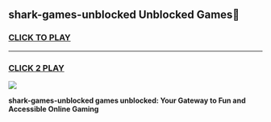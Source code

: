 
## shark-games-unblocked Unblocked Games👋
<h3>
<a href="https://news.freeplayer.one?title=shark-games-unblocked&ref=16F">CLICK TO PLAY</a></h3>
<hr>

<h3>
<a href="https://news.freeplayer.one?title=shark-games-unblocked&ref=16F">CLICK 2 PLAY</a>
  
</h3>

<a href="https://news.freeplayer.one?title=shark-games-unblocked&ref=16F/"><img src="https://clearcache.store/games.png"></a>


**shark-games-unblocked games unblocked: Your Gateway to Fun and Accessible Online Gaming**
